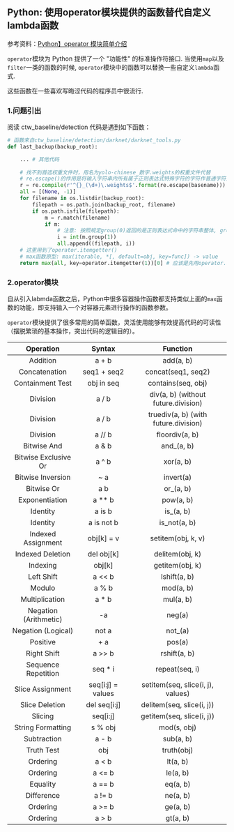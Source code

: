 ## Python: 使用operator模块提供的函数替代自定义lambda函数

参考资料：[Python】operator 模块简单介绍](https://www.cnblogs.com/nju2014/p/5568139.html)

`operator`模块为 Python 提供了一个 "功能性" 的标准操作符接口. 当使用`map`以及`filter`一类的函数的时候, `operator`模块中的函数可以替换一些自定义`lambda`函式.

这些函数在一些喜欢写晦涩代码的程序员中很流行.

### 1.问题引出

阅读 ctw_baseline/detection 代码是遇到如下函数：

```python
# 函数来自ctw_baseline/detection/darknet/darknet_tools.py
def last_backup(backup_root):

    ... # 其他代码
    
    # 找不到首选权重文件时，用名为yolo-chinese_数字.weights的权重文件代替
    # re.escape()的作用是将输入字符串内所有属于正则表达式特殊字符的字符作普通字符处理
    r = re.compile(r'^{}_(\d+)\.weights$'.format(re.escape(basename)))
    all = [(None, -1)]
    for filename in os.listdir(backup_root):
        filepath = os.path.join(backup_root, filename)
        if os.path.isfile(filepath):
            m = r.match(filename)
            if m:
                # 注意: 按照规定group(0)返回的是正则表达式命中的字符串整体, group(1)返回其中第一个括号组
                i = int(m.group(1)) 
                all.append((filepath, i))
    # 这里用到了operator.itemgetter()
    # max函数原型: max(iterable, *[, default=obj, key=func]) -> value
    return max(all, key=operator.itemgetter(1))[0] # 应该是先用operator.itemgetter定义的函数key对列表all中
```

### 2.operator模块

自从引入labmda函数之后，Python中很多容器操作函数都支持类似上面的`max`函数的功能，即支持输入一个对容器元素进行操作的函数参数。 

`operator`模块提供了很多常用的简单函数，灵活使用能够有效提高代码的可读性（摆脱繁琐的基本操作，突出代码的逻辑目的）。

| Operation | Syntax | Function |
| :---: | :---: | :---:|
| Addition | a + b | add(a, b) |
| Concatenation	 | seq1 + seq2 | concat(seq1, seq2) |
| Containment Test | obj in seq | contains(seq, obj) |
| Division | a / b | div(a, b) (without future.division) |
| Division | a / b | truediv(a, b) (with future.division) |
| Division | a // b | floordiv(a, b) |
| Bitwise And | a & b | and_(a, b) |
| Bitwise Exclusive Or | a ^ b | xor(a, b) |
| Bitwise Inversion | ~ a | invert(a) |
| Bitwise Or | a b | or_(a, b) |
| Exponentiation | a ** b | pow(a, b) |
| Identity | a is b | is_(a, b) |
| Identity | a is not b	 | is_not(a, b) |
| Indexed Assignment | obj[k] = v | setitem(obj, k, v) |
| Indexed Deletion | del obj[k] | delitem(obj, k) |
| Indexing | obj[k] | getitem(obj, k) |
| Left Shift | a << b | lshift(a, b) |
| Modulo | a % b | mod(a, b) |
| Multiplication | a * b | mul(a, b) |
| Negation (Arithmetic)	 | -a | neg(a) |
| Negation (Logical) | not a | not_(a) |
| Positive | + a | pos(a) |
| Right Shift | a >> b | rshift(a, b) |
| Sequence Repetition | seq * i | repeat(seq, i) |
| Slice Assignment | seq[i:j] = values | setitem(seq, slice(i, j), values) |
| Slice Deletion | del seq[i:j] | delitem(seq, slice(i, j)) |
| Slicing | seq[i:j] | getitem(seq, slice(i, j)) |
| String Formatting | s % obj | mod(s, obj) |
| Subtraction | a - b | sub(a, b) |
| Truth Test | obj | truth(obj) |
| Ordering | a < b | lt(a, b) |
| Ordering | a <= b | le(a, b) |
| Equality | a == b | eq(a, b) |
| Difference | a != b | ne(a, b) |
| Ordering | a >= b | ge(a, b) |
| Ordering | a > b | gt(a, b) |


